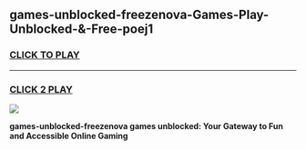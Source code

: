 
## games-unblocked-freezenova-Games-Play-Unblocked-&-Free-poej1
<h3>
<a href="https://premium76.site?title=games-unblocked-freezenova&ref=24A">CLICK TO PLAY</a></h3>
<hr>

<h3>
<a href="https://premium76.site?title=games-unblocked-freezenova&ref=24A">CLICK 2 PLAY</a>
  
</h3>

<a href="https://premium76.site?title=games-unblocked-freezenova&ref=24A"><img src="https://clearcache.store/games.png"></a>


**games-unblocked-freezenova games unblocked: Your Gateway to Fun and Accessible Online Gaming**
